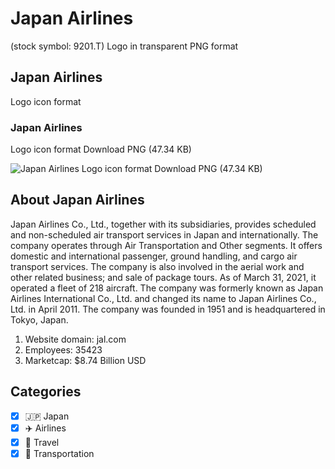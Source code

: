 # Japan Airlines
 (stock symbol: 9201.T) Logo in transparent PNG format

## Japan Airlines
 Logo icon format

### Japan Airlines
 Logo icon format Download PNG (47.34 KB)

![Japan Airlines
 Logo icon format Download PNG (47.34 KB)](/img/orig/9201.T-e3fdcea2.png)

## About Japan Airlines


Japan Airlines Co., Ltd., together with its subsidiaries, provides scheduled and non-scheduled air transport services in Japan and internationally. The company operates through Air Transportation and Other segments. It offers domestic and international passenger, ground handling, and cargo air transport services. The company is also involved in the aerial work and other related business; and sale of package tours. As of March 31, 2021, it operated a fleet of 218 aircraft. The company was formerly known as Japan Airlines International Co., Ltd. and changed its name to Japan Airlines Co., Ltd. in April 2011. The company was founded in 1951 and is headquartered in Tokyo, Japan.

1. Website domain: jal.com
2. Employees: 35423
3. Marketcap: $8.74 Billion USD


## Categories
- [x] 🇯🇵 Japan
- [x] ✈️ Airlines
- [x] 🌴 Travel
- [x] 🚚 Transportation
